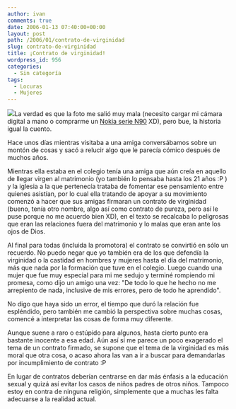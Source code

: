 ```yaml
---
author: ivan
comments: true
date: 2006-01-13 07:40:00+00:00
layout: post
path: /2006/01/contrato-de-virginidad
slug: contrato-de-virginidad
title: ¡Contrato de virginidad!
wordpress_id: 956
categories:
  - Sin categoría
tags:
  - Locuras
  - Mujeres
---
```


[![](http://photos1.blogger.com/blogger/5311/455/200/contrato_virginidad.jpg)](http://photos1.blogger.com/blogger/5311/455/1600/contrato_virginidad.jpg)La verdad es que la foto me salió muy mala (necesito cargar mi cámara digital a mano o comprarme un [Nokia serie N90](http://www.nokia.com/nseries/index.html) XD), pero bue, la historia igual la cuento.

Hace unos días mientras visitaba a una amiga conversábamos sobre un montón de cosas y sacó a relucir algo que le parecía cómico después de muchos años.

Mientras ella estaba en el colegio tenía una amiga que aún creía en aquello de llegar virgen al matrimonio (yo también lo pensaba hasta los 21 años :P ) y la iglesia a la que pertenecía trataba de fomentar ese pensamiento entre quienes asistían, por lo cual ella tratando de apoyar a su movimiento comenzó a hacer que sus amigas firmaran un contrato de virginidad (bueno, tenía otro nombre, algo así como contrato de pureza, pero así le puse porque no me acuerdo bien XD), en el texto se recalcaba lo peligrosas que eran las relaciones fuera del matrimonio y lo malas que eran ante los ojos de Dios.

Al final para todas (incluida la promotora) el contrato se convirtió en sólo un recuerdo. No puedo negar que yo también era de los que defendía la virginidad o la castidad en hombres y mujeres hasta el día del matrimonio, más que nada por la formación que tuve en el colegio. Luego cuando una mujer que fue muy especial para mi me sedujo y terminé rompiendo mi promesa, como dijo un amigo una vez: "De todo lo que he hecho no me arrepiento de nada, inclusive de mis errores, pero de todo he aprendido".

No digo que haya sido un error, el tiempo que duró la relación fue espléndido, pero también me cambió la perspectiva sobre muchas cosas, comencé a interpretar las cosas de forma muy diferente.

Aunque suene a raro o estúpido para algunos, hasta cierto punto era bastante inocente a esa edad. Aún así sí me parece un poco exagerado el tema de un contrato firmado, se supone que el tema de la virginidad es más moral que otra cosa, o acaso ahora las van a ir a buscar para demandarlas por incumplimiento de contrato :P

En lugar de contratos deberían centrarse en dar más énfasis a la educación sexual y quizá así evitar los casos de niños padres de otros niños. Tampoco estoy en contra de ninguna religión, simplemente que a muchas les falta adecuarse a la realidad actual.
